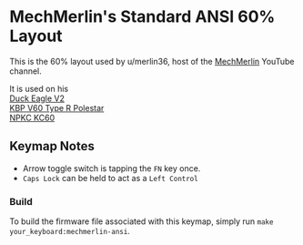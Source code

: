 MechMerlin's Standard ANSI 60% Layout
======================

This is the 60% layout used by u/merlin36, host of the [MechMerlin](www.youtube.com/mechmerlin) 
YouTube channel.

It is used on his   
[Duck Eagle V2](https://github.com/qmk/qmk_firmware/tree/master/keyboards/eagle_viper/v2)   
[KBP V60 Type R Polestar](https://github.com/qmk/qmk_firmware/tree/master/keyboards/v60_type_r)   
[NPKC KC60](https://github.com/qmk/qmk_firmware/tree/master/keyboards/kc60)   

## Keymap Notes
- Arrow toggle switch is tapping the `FN` key once. 
- `Caps Lock` can be held to act as a `Left Control`

### Build
To build the firmware file associated with this keymap, simply run `make your_keyboard:mechmerlin-ansi`.
